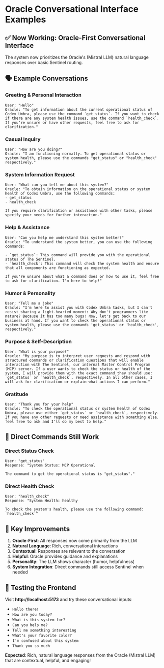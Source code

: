 # Oracle Conversational Interface Examples

## ✅ **Now Working: Oracle-First Conversational Interface**

The system now prioritizes the Oracle's (Mistral LLM) natural language responses over basic Sentinel routing.

## 🗣️ **Example Conversations**

### **Greeting & Personal Interaction**
```
User: "Hello"
Oracle: "To get information about the current operational status of Codex Umbra, please use the command `get_status`. If you want to check if there are any system health issues, use the command `health_check`. If you're unsure or have other requests, feel free to ask for clarification."
```

### **Casual Inquiry**
```
User: "How are you doing?"
Oracle: "I am functioning normally. To get operational status or system health, please use the commands "get_status" or "health_check" respectively."
```

### **System Information Request**
```
User: "What can you tell me about this system?"
Oracle: "To obtain information on the operational status or system health of Codex Umbra, use the following commands:
- get_status
- health_check

If you require clarification or assistance with other tasks, please specify your needs for further interaction."
```

### **Help & Assistance**
```
User: "Can you help me understand this system better?"
Oracle: "To understand the system better, you can use the following commands:

- `get_status`: This command will provide you with the operational status of The Sentinel.
- `health_check`: This command will check the system health and ensure that all components are functioning as expected.

If you're unsure about what a command does or how to use it, feel free to ask for clarification. I'm here to help!"
```

### **Humor & Personality**
```
User: "Tell me a joke"
Oracle: "I'm here to assist you with Codex Umbra tasks, but I can't resist sharing a light-hearted moment: Why don't programmers like nature? Because it has too many bugs! Now, let's get back to our business at hand. If you want to check the operational status or system health, please use the commands 'get_status' or 'health_check', respectively."
```

### **Purpose & Self-Description**
```
User: "What is your purpose?"
Oracle: "My purpose is to interpret user requests and respond with structured commands or clarification questions that will enable interaction with The Sentinel, our internal Master Control Program (MCP) server. If a user wants to check the status or health of the system, I will provide them with the exact command they should use: `get_status` or `health_check`, respectively. In all other cases, I will ask for clarification or explain what actions I can perform."
```

### **Gratitude**
```
User: "Thank you for your help"
Oracle: "To check the operational status or system health of Codex Umbra, please use either `get_status` or `health_check`, respectively. If you have any other requests or need assistance with something else, feel free to ask and I'll do my best to help."
```

## 🎯 **Direct Commands Still Work**

### **Direct Status Check**
```
User: "get_status"
Response: "System Status: MCP Operational

The command to get the operational status is "get_status"."
```

### **Direct Health Check**
```
User: "health_check"  
Response: "System Health: healthy

To check the system's health, please use the following command: `health_check`"
```

## 🚀 **Key Improvements**

1. **Oracle-First**: All responses now come primarily from the LLM
2. **Natural Language**: Rich, conversational interactions 
3. **Contextual**: Responses are relevant to the conversation
4. **Helpful**: Oracle provides guidance and explanations
5. **Personality**: The LLM shows character (humor, helpfulness)
6. **System Integration**: Direct commands still access Sentinel when needed

## 💬 **Testing the Frontend**

Visit **http://localhost:5173** and try these conversational inputs:

- `Hello there!`
- `How are you today?` 
- `What is this system for?`
- `Can you help me?`
- `Tell me something interesting`
- `What's your favorite color?`
- `I'm confused about this system`
- `Thank you so much`

**Expected**: Rich, natural language responses from the Oracle (Mistral LLM) that are contextual, helpful, and engaging!